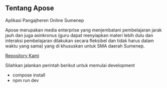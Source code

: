 ## Tentang Apose

Aplikasi Pangajheren Online Sumenep

Apose merupakan media enterprise yang menjembatani pembelajaran jarak jauh dan juga asinkronus (guru dapat menyiapkan materi lebih dulu dan interaksi pembelajaran dilakukan secara fleksibel dan tidak harus dalam waktu yang sama) yang di khususkan untuk SMA daerah Sumenep. 

<a href="https://github.com/LaughSmileCtrl/apose">Repository Kami</a>

Silahkan jalankan perintah berikut untuk memulai development
- compose install
- npm run dev
